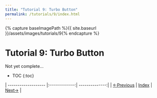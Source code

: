 ```yaml
---
title: "Tutorial 9: Turbo Button"
permalink: /tutorials/9/index.html
---
```

[PREV]: {{site.baseurl}}/tutorials/8/index.html
[HOME]: {{site.baseurl}}/index.html
[NEXT]: {{site.baseurl}}/tutorials/10/index.html

{% capture baseImagePath %}{{ site.baseurl }}/assets/images/tutorials/9{% endcapture %}

# Tutorial 9: Turbo Button

Not yet complete...

* TOC
{:toc}

| ------------------- |:-------------:| --------------:|
| [<-Previous][PREV]  | [Index][HOME] | [Next->][NEXT] |
